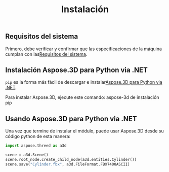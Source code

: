 ﻿---
title: Instalación
type: docs
weight: 40
url: /es/python-net/installation/
---
## **Requisitos del sistema**

Primero, debe verificar y confirmar que las especificaciones de la máquina cumplan con las[Requisitos del sistema](/3d/es/python-net/system-requirements/).

## **Instalación Aspose.3D para Python via .NET**
`pip` es la forma más fácil de descargar e instalar[Aspose.3D para Python via .NET](https://pypi.org/project/aspose-3d/).

Para instalar Aspose.3D, ejecute este comando: aspose-3d de instalación pip

## **Usando Aspose.3D para Python via .NET**

Una vez que termine de instalar el módulo, puede usar Aspose.3D desde su código python de esta manera:

```py
import aspose.threed as a3d

scene = a3d.Scene()
scene.root_node.create_child_node(a3d.entities.Cylinder())
scene.save("Cylinder.fbx", a3d.FileFormat.FBX7400ASCII)
```

